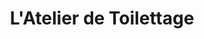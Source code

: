 ---
title: "L'Atelier de Toilettage"
url: /bayeux/latelier-de-toilettage/
shop: toilettage des animaux
---